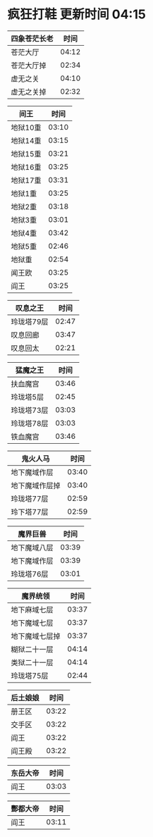 # 疯狂打鞋 更新时间 04:15

| 四象苍茫长老   | 时间    |
|--------|-------|
| 苍茫大厅 | 04:12 |
| 苍茫大厅掉 | 02:34 |
| 虚无之关 | 04:10 |
| 虚无之关掉 | 02:32 |

| 间王   | 时间    |
|--------|-------|
| 地狱10重 | 03:10 |
| 地狱14重 | 03:15 |
| 地狱15重 | 03:21 |
| 地狱16重 | 03:25 |
| 地狱17重 | 03:31 |
| 地狱1重 | 03:25 |
| 地狱2重 | 03:18 |
| 地狱3重 | 03:01 |
| 地狱4重 | 03:42 |
| 地狱5重 | 02:46 |
| 地狱重 | 02:54 |
| 闻王欧 | 03:25 |
| 阎王 | 03:25 |

| 叹息之王   | 时间    |
|--------|-------|
| 玲珑塔79层 | 02:47 |
| 叹息回廊 | 03:47 |
| 叹息回太 | 02:21 |

| 猛魔之王   | 时间    |
|--------|-------|
| 扶血魔宫 | 03:46 |
| 玲珑塔5层 | 02:45 |
| 玲珑塔73层 | 03:03 |
| 玲珑塔78层 | 03:03 |
| 铁血魔宫 | 03:46 |

| 鬼火人马   | 时间    |
|--------|-------|
| 地下魔域作层 | 03:40 |
| 地下魔域作层掉 | 03:40 |
| 玲珑塔77层 | 02:59 |
| 玲下塔77层 | 02:59 |

| 魔界巨兽   | 时间    |
|--------|-------|
| 地下魔域八层 | 03:39 |
| 地下魔域作层 | 03:39 |
| 玲珑塔76层 | 03:01 |

| 魔界统领   | 时间    |
|--------|-------|
| 地下麻域七层 | 03:37 |
| 地下魔域七层 | 03:37 |
| 地下魔域七层掉 | 03:37 |
| 糊狱二十一层 | 04:14 |
| 类狱二十一层 | 04:14 |
| 玲珑塔75层 | 02:44 |

| 后土娘娘   | 时间    |
|--------|-------|
| 册王区 | 03:22 |
| 交手区 | 03:22 |
| 阎王 | 03:22 |
| 阎王殿 | 03:22 |

| 东岳大帝   | 时间    |
|--------|-------|
| 阎王 | 03:03 |

| 酆都大帝   | 时间    |
|--------|-------|
| 阎王 | 03:11 |